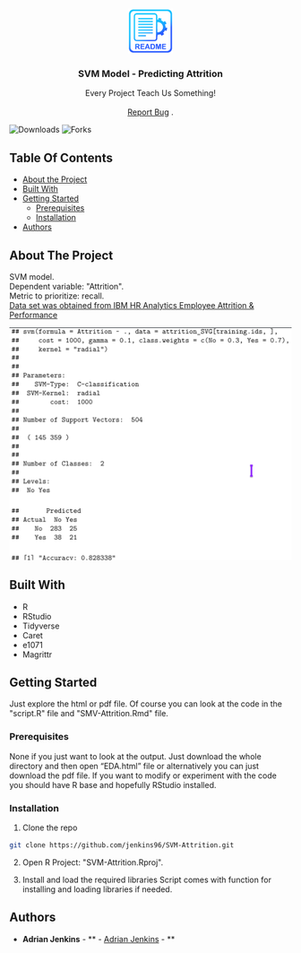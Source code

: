 <br/>
<p align="center">
  <a href="https://github.com/jenkins96/SVM-Attrition">
    <img src="images/logo.png" alt="Logo" width="80" height="80">
  </a>

  <h3 align="center">SVM Model - Predicting Attrition</h3>

  <p align="center">
    Every Project Teach Us Something!
    <br/>
    <br/>
    <a href="https://github.com/jenkins96/SVM-Attrition/issues">Report Bug</a>
    .
  </p>
</p>

![Downloads](https://img.shields.io/github/downloads/jenkins96/SVM-Attrition/total) ![Forks](https://img.shields.io/github/forks/jenkins96/SVM-Attrition?style=social) 

## Table Of Contents

* [About the Project](#about-the-project)
* [Built With](#built-with)
* [Getting Started](#getting-started)
  * [Prerequisites](#prerequisites)
  * [Installation](#installation)
* [Authors](#authors)

## About The Project
SVM model.  
Dependent variable: "Attrition".  
Metric to prioritize: recall.  
[Data set was obtained from IBM HR Analytics Employee Attrition & Performance](https://www.kaggle.com/pavansubhasht/ibm-hr-analytics-attrition-dataset)
  
![Screen Shot](images/SVM-SS.png)
  
## Built With
* R
* RStudio
* Tidyverse
* Caret
* e1071
* Magrittr

## Getting Started
Just explore the html or pdf file. Of course you can look at the code in the "script.R" file and "SMV-Attrition.Rmd" file.

### Prerequisites
None if you just want to look at the output. Just download the whole directory and then open “EDA.html” file or alternatively you can just download the pdf file. If you want to modify or experiment with the code you should have R base and hopefully RStudio installed.

### Installation

1. Clone the repo

```sh
git clone https://github.com/jenkins96/SVM-Attrition.git
```

2. Open R Project: "SVM-Attrition.Rproj".
  
3. Install and load the required libraries Script comes with function for installing and loading libraries if needed. 

## Authors

* **Adrian Jenkins** - ** - [Adrian Jenkins](https://github.com/jenkins96/) - **
